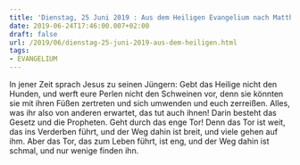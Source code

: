 ```yaml
---
title: 'Dienstag, 25 Juni 2019 : Aus dem Heiligen Evangelium nach Matthäus - Mt 7,6.12-14.'
date: 2019-06-24T17:46:00.007+02:00
draft: false
url: /2019/06/dienstag-25-juni-2019-aus-dem-heiligen.html
tags: 
- EVANGELIUM
---
```


In jener Zeit sprach Jesus zu seinen Jüngern: Gebt das Heilige nicht den Hunden, und werft eure Perlen nicht den Schweinen vor, denn sie könnten sie mit ihren Füßen zertreten und sich umwenden und euch zerreißen. Alles, was ihr also von anderen erwartet, das tut auch ihnen! Darin besteht das Gesetz und die Propheten. Geht durch das enge Tor! Denn das Tor ist weit, das ins Verderben führt, und der Weg dahin ist breit, und viele gehen auf ihm. Aber das Tor, das zum Leben führt, ist eng, und der Weg dahin ist schmal, und nur wenige finden ihn.